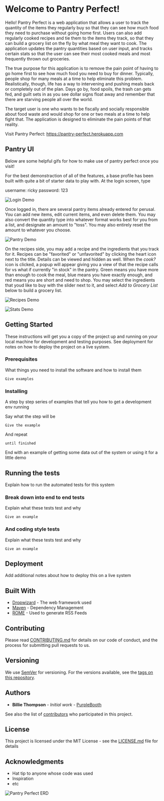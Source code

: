 # Welcome to Pantry Perfect!

Hello! Pantry Perfect is a web application that allows a user to track the quantity of the items they regularly buy so that they can see how much food they need to purchase without going home first. Users can also add regularly cooked recipes and tie them to the items they track, so that they can build a grocery list on the fly by what meal they want to cook. The application updates the pantry quantities based on user input, and tracks certain stats so that the user can see their most cooked meals and most frequently thrown out groceries.

The true purpose for this application is to remove the pain point of having to go home first to see how much food you need to buy for dinner. Typically, people shop for many meals at a time to help eliminate this problem. Realistically, though, life has a way to intervening and pushing meals back or completely out of the plan. Days go by, food spoils, the trash can gets fed, and guilt sets in as you see dollar signs float away and remember that there are starving people all over the world.

The target user is one who wants to be fiscally and socially responsible about food waste and would shop for one or two meals at a time to help fight that. The application is designed to eliminate the pain points of that reality.

Visit Pantry Perfect: https://pantry-perfect.herokuapp.com

## Pantry UI

Below are some helpful gifs for how to make use of pantry perfect once you visit!

For the best demonstraction of all of the features, a base profile has been built with quite a bit of starter data to play with. At the login screen, type 

username: ricky
password: 123

![Login Demo](https://github.com/ricky-bruner/Pantry-Perfect-Midstone/blob/master/readmegifs/login.gif?raw=true)

Once logged in, there are several pantry items already entered for perusal. You can add new items, edit current items, and even delete them. You may also convert the quantity type into whatever format works best for you from a list, and designate an amount to "toss". You may also entirely reset the amount to whatever you choose.

![Pantry Demo](https://github.com/ricky-bruner/Pantry-Perfect-Midstone/blob/master/readmegifs/pantry-search-convert.gif?raw=true)

On the recipes side, you may add a recipe and the ingredients that you track for it. Recipes can be "favorited" or "unfavorited" by clicking the heart icon next to the title. Details can be viewed and hidden as well. When the *cook?* icon is clicked, a popup will appear giving you a view of that the recipe calls for vs what if currently "in stock" in the pantry. Green means you have more than enough to cook the meal, blue means you have exactly enough, and red means you are short and need to shop. You may select the ingredients that youd like to buy with the slider next to it, and select *Add to Grocery List* below to build a grocery list. 

![Recipes Demo](https://github.com/ricky-bruner/Pantry-Perfect-Midstone/blob/master/readmegifs/recipe-features.gif?raw=true)

![Stats Demo](https://github.com/ricky-bruner/Pantry-Perfect-Midstone/blob/master/readmegifs/stats-tracking.gif?raw=true)

## Getting Started

These instructions will get you a copy of the project up and running on your local machine for development and testing purposes. See deployment for notes on how to deploy the project on a live system.

### Prerequisites

What things you need to install the software and how to install them

```
Give examples
```

### Installing

A step by step series of examples that tell you how to get a development env running

Say what the step will be

```
Give the example
```

And repeat

```
until finished
```

End with an example of getting some data out of the system or using it for a little demo

## Running the tests

Explain how to run the automated tests for this system

### Break down into end to end tests

Explain what these tests test and why

```
Give an example
```

### And coding style tests

Explain what these tests test and why

```
Give an example
```

## Deployment

Add additional notes about how to deploy this on a live system

## Built With

* [Dropwizard](http://www.dropwizard.io/1.0.2/docs/) - The web framework used
* [Maven](https://maven.apache.org/) - Dependency Management
* [ROME](https://rometools.github.io/rome/) - Used to generate RSS Feeds

## Contributing

Please read [CONTRIBUTING.md](https://gist.github.com/PurpleBooth/b24679402957c63ec426) for details on our code of conduct, and the process for submitting pull requests to us.

## Versioning

We use [SemVer](http://semver.org/) for versioning. For the versions available, see the [tags on this repository](https://github.com/your/project/tags). 

## Authors

* **Billie Thompson** - *Initial work* - [PurpleBooth](https://github.com/PurpleBooth)

See also the list of [contributors](https://github.com/your/project/contributors) who participated in this project.

## License

This project is licensed under the MIT License - see the [LICENSE.md](LICENSE.md) file for details

## Acknowledgments

* Hat tip to anyone whose code was used
* Inspiration
* etc








![Pantry Perfect ERD](https://github.com/ricky-bruner/Pantry-Perfect-Midstone/blob/master/PantryAppERD.png)